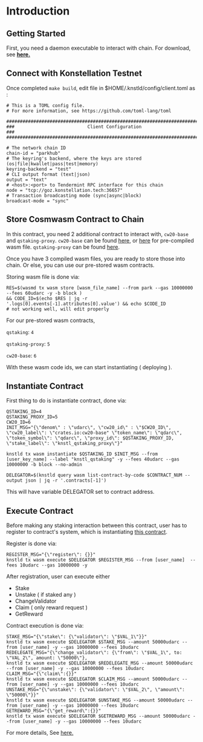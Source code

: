 # Introduction

## Getting Started

First, you need a daemon executable to interact with chain.
For download, see __[here.](https://github.com/psangwoo/knstld.git)__ 


## Connect with Konstellation Testnet

Once completed `make build`, edit file in $HOME/.knstld/config/client.toml as : 
```
# This is a TOML config file.
# For more information, see https://github.com/toml-lang/toml

###############################################################################
###                           Client Configuration                            ###
###############################################################################

# The network chain ID
chain-id = "parkhub"
# The keyring's backend, where the keys are stored (os|file|kwallet|pass|test|memory)
keyring-backend = "test"
# CLI output format (text|json)
output = "text"
# <host>:<port> to Tendermint RPC interface for this chain
node = "tcp://goz.konstellation.tech:36657"
# Transaction broadcasting mode (sync|async|block)
broadcast-mode = "sync"
```

## Store Cosmwasm Contract to Chain

In this contract, you need 2 additional contract to interact with, `cw20-base` and `qstaking-proxy`.
`cw20-base` can be found [here](https://github.com/CosmWasm/cw-plus/contracts/cw20-base), or [here](../../tests) for pre-compiled wasm file.
`qstaking-proxy` can be found [here](../knstl_qstaking_proxy/).

Once you have 3 compiled wasm files, you are ready to store those into chain. Or else, you can use our pre-stored wasm contracts.

Storing wasm file is done via:
```
RES=$(wasmd tx wasm store [wasm_file_name] --from park --gas 10000000 --fees 60udarc -y -b block ) 
&& CODE_ID=$(echo $RES | jq -r '.logs[0].events[-1].attributes[0].value') && echo $CODE_ID
# not working well, will edit properly
```

For our pre-stored wasm contracts, 

`qstaking`: `4`

`qstaking-proxy`: `5`

`cw20-base`: `6`

With these wasm code ids, we can start instantiating ( deploying ).

## Instantiate Contract

First thing to do is instantiate contract, done via:
```
QSTAKING_ID=4
QSTAKING_PROXY_ID=5
CW20_ID=6
INIT_MSG="{\"denom\" : \"udarc\", \"cw20_id\" : \"$CW20_ID\", \"cw20_label\": \"crates.io:cw20-base" \"token_name\": \"qdarc\", \"token_symbol\": \"qdarc\", \"proxy_id\": $QSTAKING_PROXY_ID, \"stake_label\": \"knstl_qstaking_proxy\"}"

knstld tx wasm instantiate $QSTAKING_ID $INIT_MSG --from [user_key_name] --label "knstl_qstaking" -y --fees 40udarc --gas 10000000 -b block --no-admin

DELEGATOR=$(knstld query wasm list-contract-by-code $CONTRACT_NUM --output json | jq -r '.contracts[-1]')

```

This will have variable DELEGATOR set to contract address.

## Execute Contract

Before making any staking interaction between this contract, user has to register to contract's system, which is instantiating [this contract](../knstld_qstaking_proxy/).

Register is done via:

```
REGISTER_MSG="{\"register\": {}}"
knstld tx wasm execute $DELEGATOR $REGISTER_MSG --from [user_name]  --fees 10udarc --gas 10000000 -y
```

After registration, user can execute either 
- Stake
- Unstake ( if staked any )
- ChangeValidator
- Claim ( only reward request )
- GetReward
  
Contract execution is done via:
```
STAKE_MSG="{\"stake\": {\"validator\": \"$VAL_1\"}}"
knstld tx wasm execute $DELEGATOR $STAKE_MSG --amount 50000udarc --from [user_name] -y --gas 10000000 --fees 10udarc
REDELEGATE_MSG="{\"change_validator\": {\"from\": \"$VAL_1\", to: \"VAL_2\", amount: \"50000\"},
knstld tx wasm execute $DELEGATOR $REDELEGATE_MSG --amount 50000udarc --from [user_name] -y --gas 10000000 --fees 10udarc
CLAIM_MSG="{\"claim\":{}}"
knstld tx wasm execute $DELEGATOR $CLAIM_MSG --amount 50000udarc --from [user_name] -y --gas 10000000 --fees 10udarc
UNSTAKE_MSG="{\"unstake\": {\"validator\": \"$VAL_2\", \"amount\": \"50000\"}}"
knstld tx wasm execute $DELEGATOR $UNSTAKE_MSG --amount 50000udarc --from [user_name] -y --gas 10000000 --fees 10udarc
GETREWARD_MSG="{\"get_reward\":{}}"
knstld tx wasm execute $DELEGATOR $GETREWARD_MSG --amount 50000udarc --from [user_name] -y --gas 10000000 --fees 10udarc
```

For more details, See [here.](./introductions/)
